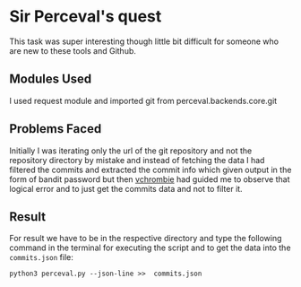 # Sir Perceval's quest

This task was super interesting though little bit difficult for someone who are new to these tools and Github.

## Modules Used
I used request module and imported git from perceval.backends.core.git

## Problems Faced
Initially I was iterating only the url of the git repository and not the repository directory by mistake and instead of fetching the data I had filtered the commits and extracted the commit info which given output in the form of bandit password but then [vchrombie](https://github.com/vchrombie) had guided me to observe that logical error and to just get the commits data and not to filter it.

## Result
For result we have to be in the respective directory and type the following command in the terminal for executing the script and to get the data into the `commits.json` file:

`python3 perceval.py --json-line >>  commits.json`

